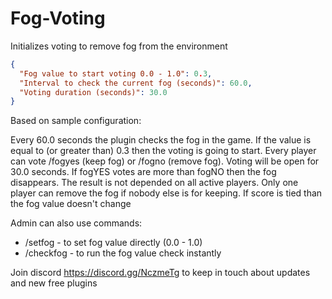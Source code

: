 # Fog-Voting
Initializes voting to remove fog from the environment

```json
{
  "Fog value to start voting 0.0 - 1.0": 0.3,
  "Interval to check the current fog (seconds)": 60.0,
  "Voting duration (seconds)": 30.0
}
```

Based on sample configuration:

Every 60.0 seconds the plugin checks the fog in the game. If the value is equal to (or greater than) 0.3 then the voting is going to start. Every player can vote /fogyes (keep fog) or /fogno (remove fog). Voting will be open for 30.0 seconds. If fogYES votes are more than fogNO then the fog disappears. The result is not depended on all active players. Only one player can remove the fog if nobody else is for keeping. If score is tied than the fog value doesn't change

Admin can also use commands:
* /setfog - to set fog value directly (0.0 - 1.0)
* /checkfog - to run the fog value check instantly

Join discord https://discord.gg/NczmeTg to keep in touch about updates and new free plugins
